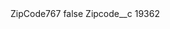 <?xml version="1.0" encoding="UTF-8"?>
<CustomMetadata xmlns="http://soap.sforce.com/2006/04/metadata" xmlns:xsi="http://www.w3.org/2001/XMLSchema-instance" xmlns:xsd="http://www.w3.org/2001/XMLSchema">
    <label>ZipCode767</label>
    <protected>false</protected>
    <values>
        <field>Zipcode__c</field>
        <value xsi:type="xsd:string">19362</value>
    </values>
</CustomMetadata>
